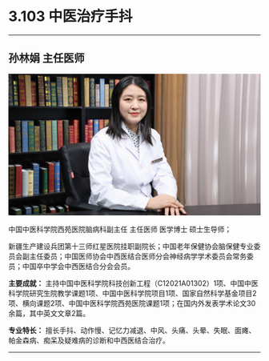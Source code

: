 # 3.103 中医治疗手抖

---

## 孙林娟 主任医师

![1679214132324](image/c03_103/1679214132324.png)

中国中医科学院西苑医院脑病科副主任 主任医师 医学博士 硕士生导师；

新疆生产建设兵团第十三师红星医院挂职副院长；中国老年保健协会脑保健专业委员会副主任委员；中国医师协会中西医结合医师分会神经病学学术委员会常务委员；中国卒中学会中西医结合分会会员。

**主要成就：** 主持中国中医科学院科技创新工程（C12021A01302）1项、中国中医科学院研究生院教学课题1项、中国中医科学院项目1项、国家自然科学基金项目2项、横向课题2项、中国中医科学院西苑医院课题1项；在国内外发表学术论文30余篇，其中英文文章2篇。

**专业特长：** 擅长手抖、动作慢、记忆力减退、中风、头痛、头晕、失眠、面瘫、帕金森病、痴呆及疑难病的诊断和中西医结合治疗。

---
